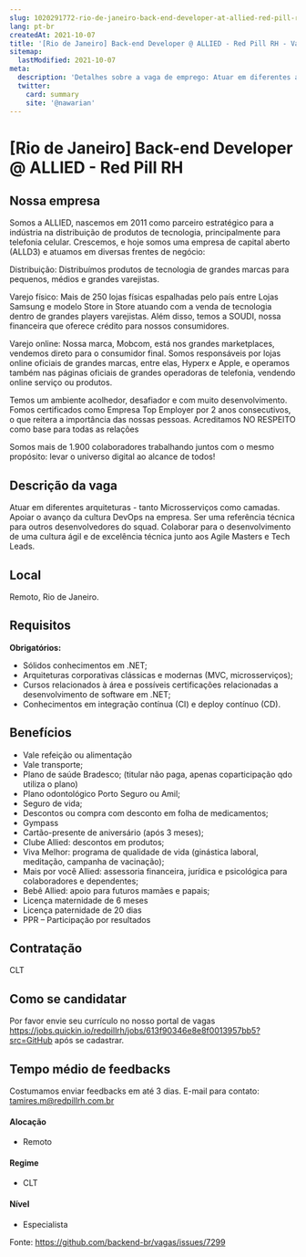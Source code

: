 ```yaml
---
slug: 1020291772-rio-de-janeiro-back-end-developer-at-allied-red-pill-rh
lang: pt-br
createdAt: 2021-10-07
title: '[Rio de Janeiro] Back-end Developer @ ALLIED - Red Pill RH - Vaga de Emprego'
sitemap:
  lastModified: 2021-10-07
meta:
  description: 'Detalhes sobre a vaga de emprego: Atuar em diferentes arquiteturas - tanto Microsserviços como camadas. Apoiar o avanço da cultura DevOps na empresa. Ser uma referência técnica para outros desenvolvedores do squad. Colaborar para o desenvolvimento de uma cultura ágil e de excelência técnica junto aos Agile Masters e Tech Leads.'
  twitter:
    card: summary
    site: '@nawarian'
---
```


# [Rio de Janeiro] Back-end Developer @ ALLIED - Red Pill RH

## Nossa empresa

Somos a ALLIED, nascemos em 2011 como parceiro estratégico para a indústria na distribuição de produtos de tecnologia, principalmente para telefonia celular. Crescemos, e hoje somos uma empresa de capital aberto (ALLD3) e atuamos em diversas frentes de negócio:

Distribuição: Distribuímos produtos de tecnologia de grandes marcas para pequenos, médios e grandes varejistas.

Varejo físico:  Mais de 250 lojas físicas espalhadas pelo país entre Lojas Samsung e modelo Store in Store atuando com a venda de tecnologia dentro de grandes players varejistas. Além disso, temos a SOUDI, nossa financeira que oferece crédito para nossos consumidores.

Varejo online: Nossa marca, Mobcom, está nos grandes marketplaces, vendemos direto para o consumidor final. Somos responsáveis por lojas online oficiais de grandes marcas, entre elas, Hyperx e Apple, e operamos também nas páginas oficiais de grandes operadoras de telefonia, vendendo online serviço ou produtos.

Temos um ambiente acolhedor, desafiador e com muito desenvolvimento. Fomos certificados como Empresa Top Employer por 2 anos consecutivos, o que reitera a importância das nossas pessoas. Acreditamos NO RESPEITO como base para todas as relações

Somos mais de 1.900 colaboradores trabalhando juntos com o mesmo propósito: levar o universo digital ao alcance de todos!

## Descrição da vaga

Atuar em diferentes arquiteturas - tanto Microsserviços como camadas. Apoiar o avanço da cultura DevOps na empresa. Ser uma referência técnica para outros desenvolvedores do squad. Colaborar para o desenvolvimento de uma cultura ágil e de excelência técnica junto aos Agile Masters e Tech Leads.

## Local

Remoto, Rio de Janeiro.

## Requisitos

**Obrigatórios:**

- Sólidos conhecimentos em .NET;
- Arquiteturas corporativas clássicas e modernas (MVC, microsserviços);
- Cursos relacionados à área e possíveis certificações relacionadas a desenvolvimento de software em .NET;
- Conhecimentos em integração contínua (CI) e deploy contínuo (CD).

## Benefícios

- Vale refeição ou alimentação 
- Vale transporte;
- Plano de saúde Bradesco; (titular não paga, apenas coparticipação qdo utiliza o plano)
- Plano odontológico Porto Seguro ou Amil;
- Seguro de vida;
- Descontos ou compra com desconto em folha de medicamentos;
- Gympass
- Cartão-presente de aniversário (após 3 meses);
- Clube Allied: descontos em produtos;
- Viva Melhor: programa de qualidade de vida (ginástica laboral, meditação, campanha de vacinação);
- Mais por você Allied: assessoria financeira, jurídica e psicológica para colaboradores e dependentes;
- Bebê Allied: apoio para futuros mamães e papais;
- Licença maternidade de 6 meses
- Licença paternidade de 20 dias
- PPR – Participação por resultados

## Contratação

CLT

## Como se candidatar

Por favor envie seu currículo no nosso portal de vagas https://jobs.quickin.io/redpillrh/jobs/613f90346e8e8f0013957bb5?src=GitHub após se cadastrar.

## Tempo médio de feedbacks

Costumamos enviar feedbacks em até 3 dias.
E-mail para contato: tamires.m@redpillrh.com.br

#### Alocação
- Remoto

#### Regime
- CLT

#### Nível

- Especialista




Fonte: https://github.com/backend-br/vagas/issues/7299